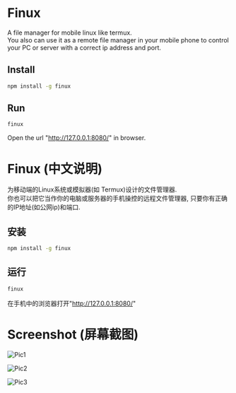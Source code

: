 # Finux
A file manager for mobile linux like termux.  
You also can use it as a remote file manager in your mobile phone to control your PC or server with a correct ip address and port.   

## Install
```bash
npm install -g finux
```

## Run
```bash
finux
```

Open the url "http://127.0.0.1:8080/" in browser.

# Finux (中文说明)
为移动端的Linux系统或模拟器(如 Termux)设计的文件管理器.  
你也可以把它当作你的电脑或服务器的手机操控的远程文件管理器, 只要你有正确的IP地址(如公网ip)和端口.

## 安装
```bash
npm install -g finux
```

## 运行
```bash
finux
```

在手机中的浏览器打开"http://127.0.0.1:8080/"

# Screenshot (屏幕截图)
![Pic1](https://s1.ax1x.com/2020/10/08/0wUuDA.jpg)

![Pic2](https://s1.ax1x.com/2020/10/08/0wUejH.jpg)

![Pic3](https://s1.ax1x.com/2020/10/08/0wUnud.jpg)
